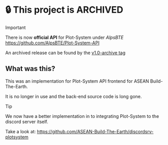 # 🔒 This project is ARCHIVED

> [!IMPORTANT]
> There is now **official API** for Plot-System under *AlpsBTE* https://github.com/AlpsBTE/Plot-System-API

An archived release can be found by the [v1.0-archive tag](https://github.com/ASEAN-Build-The-Earth/plotsystem-api/releases/tag/v1.0-archive)

## What was this?

This was an implementation for Plot-System API frontend for ASEAN Build-The-Earth.

It is no longer in use and the back-end source code is long gone.

> [!TIP]
> We now have a better implementation in to integrating Plot-System to the discord server itself.
> 
> Take a look at: https://github.com/ASEAN-Build-The-Earth/discordsrv-plotsystem

